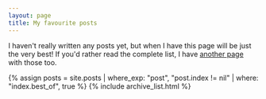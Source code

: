 ```yaml
---
layout: page
title: My favourite posts
---
```


I haven't really written any posts yet, but when I have this page will be just the very best! If you'd rather read the complete list, I have [another page](/all-posts/) with those too.

{% assign posts = site.posts | where_exp: "post", "post.index != nil" | where: "index.best_of", true %}
{% include archive_list.html %}

